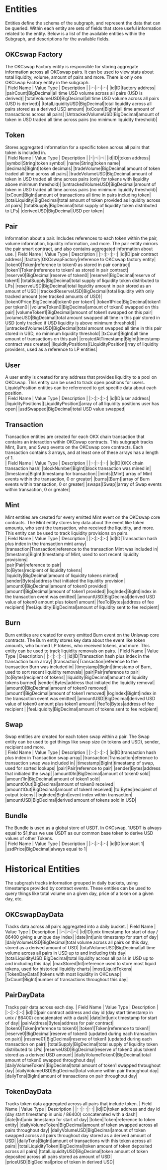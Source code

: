 # Entities
Entities define the schema of the subgraph, and represent the data that can be queried. Within each entity are sets of fields that store useful information related to the entity. Below is a list of the available entities within the Subgraph, and descriptions for the available fields.  

## OKCswap Factory
The OKCswap Factory entity is responsible for storing aggregate information across all OKCswap pairs. It can be used to view stats about total liquidity, volume, amount of pairs and more. There is only one OKCswap Factory entity in the subgraph.  
| Field Name  | Value Type  |  Description  |
|:-:|:-:|:-:|
|id|ID|factory address|
|pairCount|BigDecimal|all time USD volume across all pairs (USD is derived)|
|totalVolumeUSD|BigDecimal|all time USD volume across all pairs (USD is derived)|
|totalLiquidityUSD|BigDecimal|total liquidity across all pairs stored as a derived USD amount|
|txCount|BigInt|all time amount of transactions across all pairs|
|UntrackedVolumeUSD|BigDecimal|amount of token in USD traded all time across pairs (no minimum liquidity threshold)|  
## Token
Stores aggregated information for a specific token across all pairs that token is included in.  
| Field Name  | Value Type  |  Description  |
|-|:-:|:-:|
|id|ID|token address|
|symbol|String|token symbol|
|name|String|token name|
|decimals|BigInt|token decimals|
|tradeVolume|BigDecimal|amount of token traded all time across all pairs|
|tradeVolumeUSD|BigDecimal|amount of token in USD traded all time across pairs (only for tokens with liquidity above minimum threshold)|
|untrackedVolumeUSD|BigDecimal|amount of token in USD traded all time across pairs (no minimum liquidity threshold)|
|txCount|BigInt|amount of transactions all time in pairs including token|
|totalLiquidity|BigDecimal|total amount of token provided as liquidity across all pairs|
|totalSupply|BigDecimal|total supply of liquidity token distributed to LPs|
|derivedUSD|BigDecimal|USD per token|
## Pair  
Information about a pair. Includes references to each token within the pair, volume information, liquidity information, and more. The pair entity mirrors the pair smart contract, and also contains aggregated information about use.
| Field Name  | Value Type  |  Description  |
|:-:|:-:|:-:|
|id|ID|pair contract address|
|factory|OKCswapFactory|reference to OKCswap factory entity|
|token0|Token|reference to token0 as stored in pair contract|
|token1|Token|reference to token1 as stored in pair contract|
|reserve0|BigDecimal|reserve of token0|
|reserve1|BigDecimal|reserve of token1|
|totalSupply|BigDecimal|total supply of liquidity token distributed to LPs|
|reserveUSD|BigDecimal|total liquidity amount in pair stored as an amount of USD|
|trackedReserveUSD|BigDecimal|total liquidity with only tracked amount (see tracked amounts of USD)|
|token0Price|BigDecimal|token0 per token1|
|token1Price|BigDecimal|token1 per token0|
|volumeToken0|BigDecimal|amount of token0 swapped on this pair|
|volumeToken1|BigDecimal|amount of token1 swapped on this pair|
|volumeUSD|BigDecimal|total amount swapped all time in this pair stored in USD (only tracked if USD liquidity is above minimum threshold)|
|untrackedVolumeUSD|BigDecimal|total amount swapped all time in this pair stored in USD, no minimum liquidity threshold|
|txCount|BigInt|all time amount of transactions on this pair|
|createdAtTimestamp|BigInt|timestamp contract was created|
|liquidityPositions|[LiquidityPosition]|rray of liquidity providers, used as a reference to LP entities|

## User  
A user entity is created for any address that provides liquidity to a pool on OKCswap. This entity can be used to track open positions for users. LiquidyPosition entities can be referenced to get specific data about each position.  
| Field Name  | Value Type  |  Description  |
|:-:|:-:|:-:|
|id|ID|user address|
|liquidityPositions|[LiquidityPosition]|array of all liquidity positions user has open|
|usdSwapped|BigDecimal|total USD value swapped|
## Transaction  
Transaction entities are created for each OKX chain transaction that contains an interaction within OKCswap contracts. This subgraph tracks Mint, Burn, and Swap events on the OKCswap core contracts. Each transaction contains 3 arrays, and at least one of these arrays has a length of 1.  
| Field Name  | Value Type  |  Description  |
|:-:|:-:|:-:|
|id|ID|OKX chain transaction hash|
|blockNumber|BigInt|block transaction was mined in|
|timestamp|BigInt|timestamp for transaction|
|mints|[Mint]|array of Mint events within the transaction, 0 or greater|
|burns|[Burn]|array of Burn events within transaction, 0 or greater|
|swaps|[Swap]|array of Swap events within transaction, 0 or greater|
## Mint
Mint entities are created for every emitted Mint event on the OKCswap core contracts. The Mint entity stores key data about the event like token amounts, who sent the transaction, who received the liquidity, and more. This entity can be used to track liquidity provisions on pairs.  
| Field Name  | Value Type  |  Description  |
|:-:|:-:|:-:|
|id|ID|Transaction hash plus index in the transaction mint array|  
|transaction|Transaction|reference to the transaction Mint was included in|  
|timestamp|BigInt|timestamp of Mint, used to sort recent liquidity provisions|  
|pair|Pair|reference to pair|  
|to|Bytes|recipient of liquidity tokens|  
|liquidity|BigDecimal|amount of liquidity tokens minted|  
|sender|Bytes|address that initiated the liquidity provision|
|amount0|BigDecimal|amount of token0 provided|
|amount1|BigDecimal|amount of token1 provided|
|logIndex|BigInt|index in the transaction event was emitted|
|amountUSD|BigDecimal|derived USD value of token0 amount plus token1 amount|
|feeTo|Bytes|address of fee recipient|
|feeLiquidity|BigDecimal|amount of liquidity sent to fee recipient|
## Burn 
Burn entities are created for every emitted Burn event on the Uniswap core contracts. The Burn entity stores key data about the event like token amounts, who burned LP tokens, who received tokens, and more. This entity can be used to track liquidity removals on pairs. 
| Field Name  | Value Type  |  Description  |
|:-:|:-:|:-:|
|id|ID|Transaction hash plus index in the transaction burn array| 
|transaction|Transaction|reference to the transaction Burn was included in| 
|timestamp|BigInt|timestamp of Burn, used to sort recent liquidity removals| 
|pair|Pair|reference to pair| 
|to|Bytes|recipient of tokens| 
|liquidity|BigDecimal|amount of liquidity tokens burned| 
|sender|Bytes|address that initiated the liquidity removal| 
|amount0|BigDecimal|amount of token0 removed| 
|amount1|BigDecimal|amount of token1 removed| 
|logIndex|BigInt|index in the transaction event was emitted| 
|amountUSD|BigDecimal|derived USD value of token0 amount plus token1 amount| 
|feeTo|Bytes|address of fee recipient | 
|feeLiquidity|BigDecimal|amount of tokens sent to fee recipient|
## Swap
 Swap entities are created for each token swap within a pair. The Swap entity can be used to get things like swap size (in tokens and USD), sender, recipient and more.   
| Field Name  | Value Type  |  Description  |
|:-:|:-:|:-:|
|id|ID|transaction hash plus index in Transaction swap array|
|transaction|Transaction|eference to transaction swap was included in|
|timestamp|BigInt|timestamp of swap, used for sorted lookups|
|pair|Pair|reference to pair|
|sender|Bytes|address that initiated the swap|
|amount0In|BigDecimal|amount of token0 sold|
|amount1In|BigDecimal|amount of token1 sold|
|amount0Out|BigDecimal|amount of token0 received|
|amount1Out|BigDecimal|amount of token1 received|
|to|Bytes|recipient of output tokens|
|logIndex|BigInt|event index within transaction|
|amountUSD|BigDecimal|derived amount of tokens sold in USD|
## Bundle
The Bundle is used as a global store of USDT. In OKCswap, 1USDT is always equal to $1,thus we use USDT as our common base token to derive  USD values of other Tokens.  
| Field Name  | Value Type  |  Description  |
|:-:|:-:|:-:|
|id|ID|constant 1|
|usdPrice|BigDecimal|always equal to 1|
# Historical Entities
The subgraph tracks information grouped in daily buckets, using timestamps provided by contract events. These entities can be used to query things like total volume on a given day, price of a token on a given day, etc.
## OKCswapDayData
Tracks data across all pairs aggregated into a daily bucket.
| Field Name  | Value Type  |  Description  |
|:-:|:-:|:-:|
|id|ID|unix timestamp for start of day / 86400 giving a unique day index|
|date|Int|unix timestamp for start of day|
|dailyVolumeUSD|BigDecimal|total volume across all pairs on this day, stored as a derived amount of USD|
|totalVolumeUSD|BigDecimal|all time volume across all pairs in USD up to and including this day|
|totalLiquidityUSD|BigDecimal|total liquidity across all pairs in USD up to and including this day|
|maxStored|Int|reference used to store most liquid tokens, used for historical liquidity charts|
|mostLiquidTokens|[TokenDayData!]|tokens with most liquidity in OKCswap|
|txCount|BigInt|number of transactions throughout this day|
## PairDayData 
Tracks pair data across each day.
| Field Name  | Value Type  |  Description  |
|:-:|:-:|:-:|
|id|ID|pair contract address and day id (day start timestamp in unix / 86400) concatenated with a dash|
|date|Int|unix timestamp for start of day|
|pairAddress|Bytes|address for pair contract|
|token0|Token|reference to token0|
|token1|Token|reference to token1|
|reserve0|BigDecimal|reserve of token0 (updated during each transaction on pair)|
|reserve01|BigDecimal|reserve of token1 (updated during each transaction on pair)|
|totalSupply|BigDecimal|total supply of liquidity token distributed to LPs|
|reserveUSD|BigDecimal|reserve of token0 plus token1 stored as a derived USD amount|
|dailyVolumeToken0|BigDecimal|total amount of token0 swapped throughout day|
|dailyVolumeToken1|BigDecimal|total amount of token1 swapped throughout day|
|dailyVolumeUSD|BigDecimal|total volume within pair throughout day|
|dailyTxns|BigInt|amount of transactions on pair throughout day|
## TokenDayData 
Tracks token data aggregated across all pairs that include token.
| Field Name  | Value Type  |  Description  |
|:-:|:-:|:-:|
|id|ID|token address and day id (day start timestamp in unix / 86400) concatenated with a dash|
|date|Int|unix timestamp for start of day|
|token|Token|reference to token entity|
|dailyVolumeToken|BigDecimal|amount of token swapped across all pairs throughout day|
|dailyVolumeUSD|BigDecimal|amount of token swapped across all pairs throughout day stored as a derived amount of USD|
|dailyTxns|BigInt|amount of transactions with this token across all pairs|
|totalLiquidityToken|BigDecimal|token amount of token deposited across all pairs|
|totalLiquidityUSD|BigDecimal|token amount of token deposited across all pairs stored as amount of USD|
|priceUSD|BigDecimal|price of token in derived USD|
